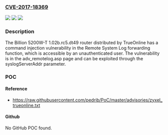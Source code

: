 ### [CVE-2017-18369](https://cve.mitre.org/cgi-bin/cvename.cgi?name=CVE-2017-18369)
![](https://img.shields.io/static/v1?label=Product&message=n%2Fa&color=blue)
![](https://img.shields.io/static/v1?label=Version&message=n%2Fa&color=blue)
![](https://img.shields.io/static/v1?label=Vulnerability&message=n%2Fa&color=brighgreen)

### Description

The Billion 5200W-T 1.02b.rc5.dt49 router distributed by TrueOnline has a command injection vulnerability in the Remote System Log forwarding function, which is accessible by an unauthenticated user. The vulnerability is in the adv_remotelog.asp page and can be exploited through the syslogServerAddr parameter.

### POC

#### Reference
- https://raw.githubusercontent.com/pedrib/PoC/master/advisories/zyxel_trueonline.txt

#### Github
No GitHub POC found.

